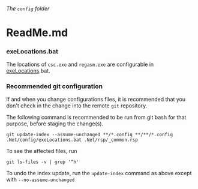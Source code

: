 ###### The `config` folder

# ReadMe.md

### exeLocations.bat

The locations of `csc.exe` and `regasm.exe` 
are configurable in [exeLocations].bat. 

### Recommended git configuration

If and when you change configurations files, it is 
recommended that you don't check in the change 
into the remote `git` repository.  

The following command is recommended to be run 
from git bash for that purpose, before staging the change(s).

```
git update-index --assume-unchanged **/*.config **/**/*.config .Net/config/exeLocations.bat .Net/rsp/_common.rsp
```

To see the affected files, run

```
git ls-files -v | grep '^h'
```

To undo the index update, run the `update-index` command as above except with `--no-assume-unchanged`


[exeLocations]: ./exeLocations.bat
[CreateEventSource]: ./CreateEventSource.vbs
[ReadMe]: ../build/ReadMe.md